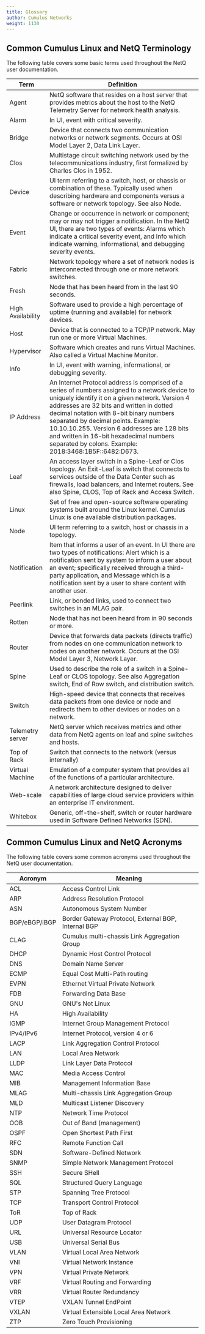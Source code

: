 ```yaml
---
title: Glossary
author: Cumulus Networks
weight: 1130
---
```


## Common Cumulus Linux and NetQ Terminology

The following table covers some basic terms used throughout the NetQ
user documentation.

|Term|Definition|
|--- |--- |
|Agent|NetQ software that resides on a host server that provides metrics about the host to the NetQ Telemetry Server for network health analysis.|
|Alarm|In UI, event with critical severity.|
|Bridge|Device that connects two communication networks or network segments. Occurs at OSI Model Layer 2, Data Link Layer.|
|Clos|Multistage circuit switching network used by the telecommunications industry, first formalized by Charles Clos in 1952.|
|Device|UI term referring to a switch, host, or chassis or combination of these. Typically used when describing hardware and components versus a software or network topology. See also Node.|
|Event|Change or occurrence in network or component; may or may not trigger a notification. In the NetQ UI, there are two types of events: Alarms which indicate a critical severity event, and Info which indicate warning, informational, and debugging severity events.|
|Fabric|Network topology where a set of network nodes is interconnected through one or more network switches.|
|Fresh|Node that has been heard from in the last 90 seconds.|
|High Availability|Software used to provide a high percentage of uptime (running and available) for network devices.|
|Host|Device that is connected to a TCP/IP network. May run one or more Virtual Machines.|
|Hypervisor|Software which creates and runs Virtual Machines. Also called a Virtual Machine Monitor.|
|Info|In UI, event with warning, informational, or debugging severity.|
|IP Address|An Internet Protocol address is comprised of a series of numbers assigned to a network device to uniquely identify it on a given network. Version 4 addresses are 32 bits and written in dotted decimal notation with 8-bit binary numbers separated by decimal points. Example: 10.10.10.255. Version 6 addresses are 128 bits and written in 16-bit hexadecimal numbers separated by colons. Example: 2018:3468:1B5F::6482:D673.|
|Leaf|An access layer switch in a Spine-Leaf or Clos topology. An Exit-Leaf is switch that connects to services outside of the Data Center such as firewalls, load balancers, and Internet routers. See also Spine, CLOS, Top of Rack and Access Switch.|
|Linux|Set of free and open-source software operating systems built around the Linux kernel. Cumulus Linux is one available distribution packages.|
|Node|UI term referring to a switch, host or chassis in a topology.|
|Notification|Item that informs a user of an event. In UI there are two types of notifications: Alert which is a notification sent by system to inform a user about an event; specifically received through a third-party application, and Message which is a notification sent by a user to share content with another user.|
|Peerlink|Link, or bonded links, used to connect two switches in an MLAG pair.|
|Rotten|Node that has not been heard from in 90 seconds or more.|
|Router|Device that forwards data packets (directs traffic) from nodes on one communication network to nodes on another network. Occurs at the OSI Model Layer 3, Network Layer.|
|Spine|Used to describe the role of a switch in a Spine-Leaf or CLOS topology. See also Aggregation switch, End of Row switch, and distribution switch.|
|Switch|High-speed device that connects that receives data packets from one device or node and redirects them to other devices or nodes on a network.|
|Telemetry server|NetQ server which receives metrics and other data from NetQ agents on leaf and spine switches and hosts.|
|Top of Rack|Switch that connects to the network (versus internally)|
|Virtual Machine|Emulation of a computer system that provides all of the functions of a particular architecture.|
|Web-scale|A network architecture designed to deliver capabilities of large cloud service providers within an enterprise IT environment.|
|Whitebox|Generic, off-the-shelf, switch or router hardware used in Software Defined Networks (SDN).|


## Common Cumulus Linux and NetQ Acronyms

The following table covers some common acronyms used throughout the NetQ
user documentation.

| Acronym                                              | Meaning                                                                                    |
| ---------------------------------------------------- | ------------------------------------------------------------------------------------------ |
| ACL | Access Control Link |
| ARP | Address Resolution Protocol |
| ASN | Autonomous System Number |
| BGP/eBGP/iBGP | Border Gateway Protocol, External BGP, Internal BGP |
| CLAG | Cumulus multi-chassis Link Aggregation Group |
| DHCP | Dynamic Host Control Protocol |
| DNS | Domain Name Server |
| ECMP | Equal Cost Multi-Path routing |
| EVPN | Ethernet Virtual Private Network |
| FDB | Forwarding Data Base |
| GNU | GNU's Not Linux |
| HA | High Availability |
| IGMP | Internet Group Management Protocol |
| IPv4/IPv6 | Internet Protocol, version 4 or 6 |
| LACP | Link Aggregation Control Protocol |
| LAN | Local Area Network |
| LLDP | Link Layer Data Protocol |
| MAC | Media Access Control |
| MIB | Management Information Base |
| MLAG | Multi-chassis Link Aggregation Group |
| MLD | Multicast Listener Discovery |
| NTP | Network Time Protocol |
| OOB | Out of Band (management) |
| OSPF | Open Shortest Path First |
| RFC | Remote Function Call |
| SDN | Software-Defined Network |
| SNMP | Simple Network Management Protocol |
| SSH | Secure SHell |
| SQL | Structured Query Language |
| STP | Spanning Tree Protocol |
| TCP | Transport Control Protocol |
| ToR | Top of Rack |
| UDP | User Datagram Protocol |
| URL | Universal Resource Locator |
| USB | Universal Serial Bus |
| VLAN | Virtual Local Area Network |
| VNI | Virtual Network Instance |
| VPN | Virtual Private Network |
| VRF | Virtual Routing and Forwarding |
| VRR | Virtual Router Redundancy |
| VTEP | VXLAN Tunnel EndPoint  |
| VXLAN | Virtual Extensible Local Area Network |
| ZTP | Zero Touch Provisioning |
